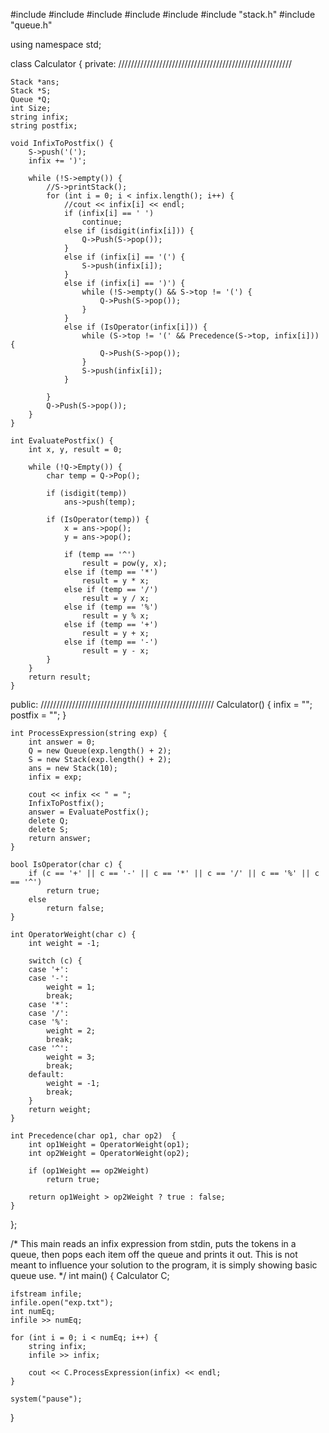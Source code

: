 #include <iostream>
#include <fstream>
#include <string>
#include <cctype>
#include <cmath>
#include "stack.h"
#include "queue.h"

using namespace std;

class Calculator {
private:
	///////////////////////////////////////////////////////

	Stack *ans;
	Stack *S;
	Queue *Q;
	int Size;
	string infix;
	string postfix;

	void InfixToPostfix() {
		S->push('(');
		infix += ')';

		while (!S->empty()) {
			//S->printStack();
			for (int i = 0; i < infix.length(); i++) {
				//cout << infix[i] << endl;
				if (infix[i] == ' ')
					continue;
				else if (isdigit(infix[i])) {
					Q->Push(S->pop());
				}
				else if (infix[i] == '(') {
					S->push(infix[i]);
				}
				else if (infix[i] == ')') {
					while (!S->empty() && S->top != '(') {
						Q->Push(S->pop());
					}
				}
				else if (IsOperator(infix[i])) {
					while (S->top != '(' && Precedence(S->top, infix[i])) {
						Q->Push(S->pop());
					}
					S->push(infix[i]);
				}
				
			}
			Q->Push(S->pop());
		}
	}

	int EvaluatePostfix() {
		int x, y, result = 0;

		while (!Q->Empty()) {
			char temp = Q->Pop();

			if (isdigit(temp))
				ans->push(temp);

			if (IsOperator(temp)) {
				x = ans->pop();
				y = ans->pop();

				if (temp == '^')
					result = pow(y, x);
				else if (temp == '*')
					result = y * x;
				else if (temp == '/')
					result = y / x;
				else if (temp == '%')
					result = y % x;
				else if (temp == '+')
					result = y + x;
				else if (temp == '-')
					result = y - x;
			}
		}
		return result;
	}

public:
	///////////////////////////////////////////////////////
	Calculator() {
		infix = "";
		postfix = "";
	}

	int ProcessExpression(string exp) {
		int answer = 0;
		Q = new Queue(exp.length() + 2);
		S = new Stack(exp.length() + 2);
		ans = new Stack(10);
		infix = exp;

		cout << infix << " = ";
		InfixToPostfix();
		answer = EvaluatePostfix();
		delete Q;
		delete S;
		return answer;
	}

	bool IsOperator(char c) {
		if (c == '+' || c == '-' || c == '*' || c == '/' || c == '%' || c == '^')
			return true;
		else
			return false;
	}

	int OperatorWeight(char c) {
		int weight = -1;

		switch (c) {
		case '+':
		case '-':
			weight = 1;
			break;
		case '*':
		case '/':
		case '%':
			weight = 2;
			break;
		case '^':
			weight = 3;
			break;
		default:
			weight = -1;
			break;
		}
		return weight;
	}

	int Precedence(char op1, char op2)	{
		int op1Weight = OperatorWeight(op1);
		int op2Weight = OperatorWeight(op2);

		if (op1Weight == op2Weight)
			return true;
 
		return op1Weight > op2Weight ? true : false;
	}
};

/*
This main reads an infix expression from stdin, puts the tokens
in a queue, then pops each item off the queue and prints it out.
This is not meant to influence your solution to the program, it
is simply showing basic queue use.
*/
int main() {
	Calculator C;

	ifstream infile;
	infile.open("exp.txt");
	int numEq;
	infile >> numEq;

	for (int i = 0; i < numEq; i++) {
		string infix;
		infile >> infix;

		cout << C.ProcessExpression(infix) << endl;
	}

	system("pause");
}
